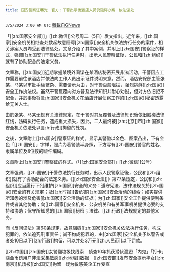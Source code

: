 ```yaml
---
title: 国安警察证曝光　官方：干警出示後酒店人员仍阻碍办案　依法惩处
---
```

`3/5/2024 3:00 AM UTC` [轉載自GNews](https://gnews.org/articles/2365524)

「[[zh:国家安全部]]」[[zh:微信]]公号周二（5日）发文指出，近年来，[[zh:国家]]安全机关相继查处数起故意阻碍[[zh:国家]]安全机关依法执行任务的案件，相关涉案人员均受到法律惩处。文章介绍了其中案例，并附上[[zh:国安]]警察证的样式，强调[[zh:国安]]干警依法执行任务时，出示人民警察证後，公民和[[zh:组织]]就有了协助配合的法定义务。

文章称，[[zh:国安]]近期掌握某境外间谍在某酒店秘密开展非法活动，干警因应工作需要前往该酒店并依法向工作人员出示证件说明来意。然而，酒店安保部主管张某、马某以审批手续繁杂、需要请示为由，对干警百般阻拦，强烈挑衅[[zh:国家]]安全工作执法权。虽然干警反覆向对方普及法律知识并耐心劝说，但对方依旧拒不配合，并於事後将[[zh:国家]]安全机关在酒店开展侦察工作的[[zh:国家]]秘密透露给无关人士。

由於张某、马某无视有关法律规定，在干警对其反覆普及法律知识後依旧触碰法律红线，妨碍执行任务，造成重大损失，因此，二人最终被[[zh:北京]]市[[zh:国家]]安全机关依法处以[[zh:行政]]拘留的处罚。

之後，文章附上[[zh:国安]]警察证的样式，显示其警徽以金色、图案凸出，下有金色「[[zh:国安]]」字样，照片为着警装半身照，下方写有[[zh:国安]]警官的姓名、隶属单位及8位数的证件编码。

文章附上[[zh:国安]]警察证的样式。（「[[zh:国家安全部]]」[[zh:微信]]公号）

文章强调，[[zh:国安]]干警依法执行任务时，出示人民警察证後，公民和[[zh:组织]]就有了协助配合的法定义务。《[[zh:国家安全法]]》第77条规定，公民和[[zh:组织]]应当履行下列维护[[zh:国家]]安全的义务：遵守宪法、法律法规关於[[zh:国家]]安全的有关规定；及[[zh:时报]]告危害[[zh:国家]]安全活动的线索；如实提供所知悉的涉及危害[[zh:国家]]安全活动的证据；为[[zh:国家]]安全工作提供便利条件或者其他协助；向[[zh:国家]]安全机关、公安机关和有关军事机关提供必要的支持和协助；保守所知悉的[[zh:国家]]秘密；法律、[[zh:行政]]法规规定的其他义务。

而《反间谍法》第60条规定，故意阻碍[[zh:国家]]安全机关依法执行任务，构成犯罪的，依法追究刑事责任；尚不构成犯罪的，由[[zh:国家]]安全机关予以警告或者处10日以下[[zh:行政]]拘留，可以并处3万元[[zh:人民币]]以下罚款。

[[zh:中国]][[zh:国安]]女警翻垃圾找线索　侦查10年抓获潜伏泄密「内鬼」｢打卡｣赚金币诱用户非法采集敏感[[zh:地理]]数据　[[zh:国安部]]发布安全提示华女[[zh:南京]]机场被[[zh:国安]]拘留　疑为敏感美企工作受查
